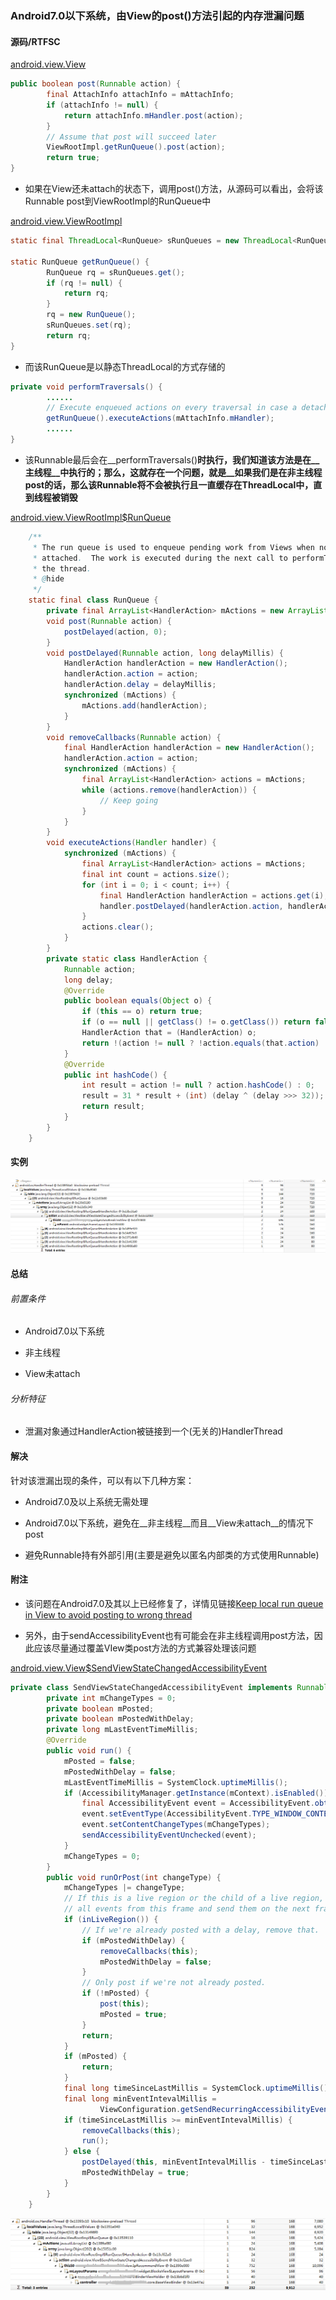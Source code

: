 ###  Android7.0以下系统，由View的post()方法引起的内存泄漏问题


#### 源码/RTFSC

[android.view.View](https://android.googlesource.com/platform/frameworks/base/+/refs/tags/android-5.0.0_r2/core/java/android/view/View.java)
```java
public boolean post(Runnable action) {
        final AttachInfo attachInfo = mAttachInfo;
        if (attachInfo != null) {
            return attachInfo.mHandler.post(action);
        }
        // Assume that post will succeed later
        ViewRootImpl.getRunQueue().post(action);
        return true;
}
```
* 如果在View还未attach的状态下，调用post()方法，从源码可以看出，会将该Runnable post到ViewRootImpl的RunQueue中

[android.view.ViewRootImpl](https://android.googlesource.com/platform/frameworks/base/+/refs/tags/android-5.0.0_r2/core/java/android/view/ViewRootImpl.java)
```java
static final ThreadLocal<RunQueue> sRunQueues = new ThreadLocal<RunQueue>();

static RunQueue getRunQueue() {
        RunQueue rq = sRunQueues.get();
        if (rq != null) {
            return rq;
        }
        rq = new RunQueue();
        sRunQueues.set(rq);
        return rq;
}
```

* 而该RunQueue是以静态ThreadLocal的方式存储的

```java
private void performTraversals() {
        ......
        // Execute enqueued actions on every traversal in case a detached view enqueued    an action 
        getRunQueue().executeActions(mAttachInfo.mHandler);
        ......
}
```
* 该Runnable最后会在__performTraversals()__时执行，我们知道该方法是在__主线程__中执行的；那么，这就存在一个问题，就是__如果我们是在非主线程post的话，那么该Runnable将不会被执行且一直缓存在ThreadLocal中，直到线程被销毁__

[android.view.ViewRootImpl$RunQueue](https://android.googlesource.com/platform/frameworks/base/+/refs/tags/android-5.0.0_r2/core/java/android/view/ViewRootImpl.java)
```java
    /**
     * The run queue is used to enqueue pending work from Views when no Handler is
     * attached.  The work is executed during the next call to performTraversals on
     * the thread.
     * @hide
     */
    static final class RunQueue {
        private final ArrayList<HandlerAction> mActions = new ArrayList<HandlerAction>();
        void post(Runnable action) {
            postDelayed(action, 0);
        }
        void postDelayed(Runnable action, long delayMillis) {
            HandlerAction handlerAction = new HandlerAction();
            handlerAction.action = action;
            handlerAction.delay = delayMillis;
            synchronized (mActions) {
                mActions.add(handlerAction);
            }
        }
        void removeCallbacks(Runnable action) {
            final HandlerAction handlerAction = new HandlerAction();
            handlerAction.action = action;
            synchronized (mActions) {
                final ArrayList<HandlerAction> actions = mActions;
                while (actions.remove(handlerAction)) {
                    // Keep going
                }
            }
        }
        void executeActions(Handler handler) {
            synchronized (mActions) {
                final ArrayList<HandlerAction> actions = mActions;
                final int count = actions.size();
                for (int i = 0; i < count; i++) {
                    final HandlerAction handlerAction = actions.get(i);
                    handler.postDelayed(handlerAction.action, handlerAction.delay);
                }
                actions.clear();
            }
        }
        private static class HandlerAction {
            Runnable action;
            long delay;
            @Override
            public boolean equals(Object o) {
                if (this == o) return true;
                if (o == null || getClass() != o.getClass()) return false;
                HandlerAction that = (HandlerAction) o;
                return !(action != null ? !action.equals(that.action) : that.action != null);
            }
            @Override
            public int hashCode() {
                int result = action != null ? action.hashCode() : 0;
                result = 31 * result + (int) (delay ^ (delay >>> 32));
                return result;
            }
        }
    }
```


#### 实例

![图001](./mml_runqueue_001.png)


#### 总结

###### 前置条件

* Android7.0以下系统
  
* 非主线程

* View未attach

###### 分析特征

* 泄漏对象通过HandlerAction被链接到一个(无关的)HandlerThread


#### 解决

针对该泄漏出现的条件，可以有以下几种方案：

* Android7.0及以上系统无需处理
  
* Android7.0以下系统，避免在__非主线程__而且__View未attach__的情况下post

* 避免Runnable持有外部引用(主要是避免以匿名内部类的方式使用Runnable)
  


#### 附注

* 该问题在Android7.0及其以上已经修复了，详情见链接[Keep local run queue in View to avoid posting to wrong thread](https://android.googlesource.com/platform/frameworks/base/+/bea0c7daa6611d8b96e1271f8854f500a87342fc)

* 另外，由于sendAccessibilityEvent也有可能会在非主线程调用post方法，因此应该尽量通过覆盖VIew类post方法的方式兼容处理该问题

[android.view.View$SendViewStateChangedAccessibilityEvent](https://android.googlesource.com/platform/frameworks/base/+/refs/tags/android-5.0.0_r2/core/java/android/view/View.java)
```java
private class SendViewStateChangedAccessibilityEvent implements Runnable {
        private int mChangeTypes = 0;
        private boolean mPosted;
        private boolean mPostedWithDelay;
        private long mLastEventTimeMillis;
        @Override
        public void run() {
            mPosted = false;
            mPostedWithDelay = false;
            mLastEventTimeMillis = SystemClock.uptimeMillis();
            if (AccessibilityManager.getInstance(mContext).isEnabled()) {
                final AccessibilityEvent event = AccessibilityEvent.obtain();
                event.setEventType(AccessibilityEvent.TYPE_WINDOW_CONTENT_CHANGED);
                event.setContentChangeTypes(mChangeTypes);
                sendAccessibilityEventUnchecked(event);
            }
            mChangeTypes = 0;
        }
        public void runOrPost(int changeType) {
            mChangeTypes |= changeType;
            // If this is a live region or the child of a live region, collect
            // all events from this frame and send them on the next frame.
            if (inLiveRegion()) {
                // If we're already posted with a delay, remove that.
                if (mPostedWithDelay) {
                    removeCallbacks(this);
                    mPostedWithDelay = false;
                }
                // Only post if we're not already posted.
                if (!mPosted) {
                    post(this);
                    mPosted = true;
                }
                return;
            }
            if (mPosted) {
                return;
            }
            final long timeSinceLastMillis = SystemClock.uptimeMillis() - mLastEventTimeMillis;
            final long minEventIntevalMillis =
                    ViewConfiguration.getSendRecurringAccessibilityEventsInterval();
            if (timeSinceLastMillis >= minEventIntevalMillis) {
                removeCallbacks(this);
                run();
            } else {
                postDelayed(this, minEventIntevalMillis - timeSinceLastMillis);
                mPostedWithDelay = true;
            }
        }
    }
```
![图002](./mml_runqueue_002.png)

